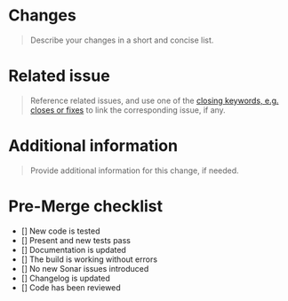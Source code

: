 # Changes

> Describe your changes in a short and concise list.

# Related issue

> Reference related issues, and use one of the [closing keywords, e.g. closes or fixes](https://help.github.com/en/github/managing-your-work-on-github/linking-a-pull-request-to-an-issue#linking-a-pull-request-to-an-issue-using-a-keyword) to link the corresponding issue, if any.

# Additional information 

> Provide additional information for this change, if needed.

# Pre-Merge checklist

- [] New code is tested
- [] Present and new tests pass
- [] Documentation is updated
- [] The build is working without errors
- [] No new Sonar issues introduced
- [] Changelog is updated
- [] Code has been reviewed 